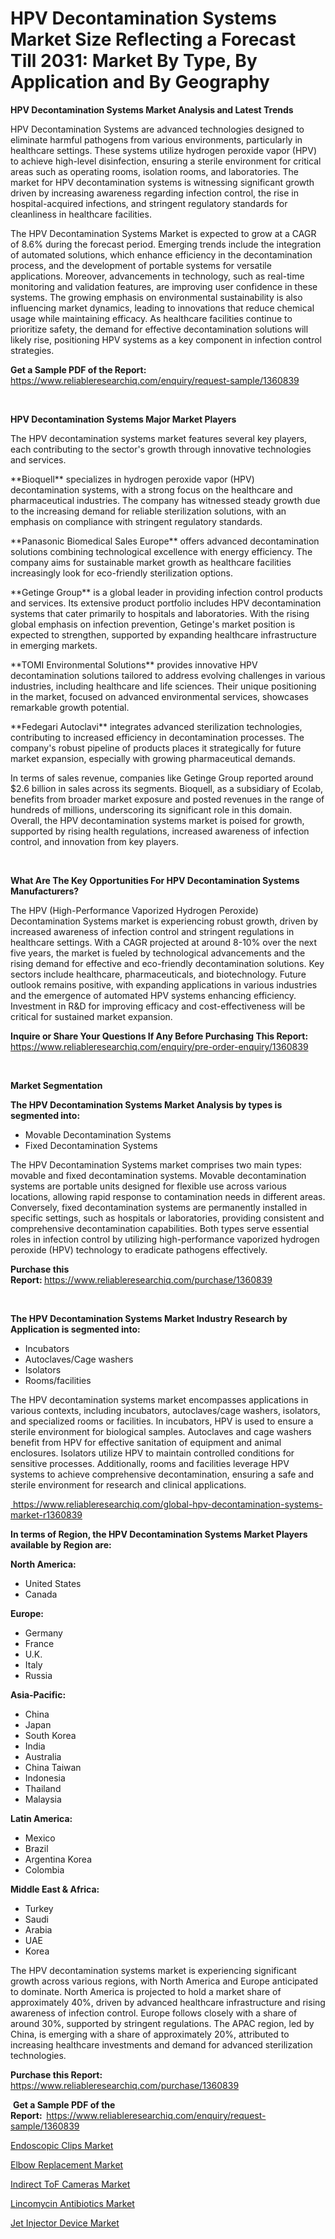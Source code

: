 <p><h1>HPV Decontamination Systems Market Size Reflecting a Forecast Till 2031: Market By Type, By Application and By Geography</h1></p><p><strong>HPV Decontamination Systems Market Analysis and Latest Trends</strong></p>
<p><p>HPV Decontamination Systems are advanced technologies designed to eliminate harmful pathogens from various environments, particularly in healthcare settings. These systems utilize hydrogen peroxide vapor (HPV) to achieve high-level disinfection, ensuring a sterile environment for critical areas such as operating rooms, isolation rooms, and laboratories. The market for HPV decontamination systems is witnessing significant growth driven by increasing awareness regarding infection control, the rise in hospital-acquired infections, and stringent regulatory standards for cleanliness in healthcare facilities.</p><p>The HPV Decontamination Systems Market is expected to grow at a CAGR of 8.6% during the forecast period. Emerging trends include the integration of automated solutions, which enhance efficiency in the decontamination process, and the development of portable systems for versatile applications. Moreover, advancements in technology, such as real-time monitoring and validation features, are improving user confidence in these systems. The growing emphasis on environmental sustainability is also influencing market dynamics, leading to innovations that reduce chemical usage while maintaining efficacy. As healthcare facilities continue to prioritize safety, the demand for effective decontamination solutions will likely rise, positioning HPV systems as a key component in infection control strategies.</p></p>
<p><strong>Get a Sample PDF of the Report:&nbsp;</strong> <a href="https://www.reliableresearchiq.com/enquiry/request-sample/1360839?utm_campaign=1720&utm_medium=2&utm_source=Github&utm_content=ia&utm_term=05122024&utm_id=hpv-decontamination-systems">https://www.reliableresearchiq.com/enquiry/request-sample/1360839</a></p>
<p>&nbsp;</p>
<p><strong>HPV Decontamination Systems Major Market Players</strong></p>
<p><p>The HPV decontamination systems market features several key players, each contributing to the sector's growth through innovative technologies and services. </p><p>**Bioquell** specializes in hydrogen peroxide vapor (HPV) decontamination systems, with a strong focus on the healthcare and pharmaceutical industries. The company has witnessed steady growth due to the increasing demand for reliable sterilization solutions, with an emphasis on compliance with stringent regulatory standards.</p><p>**Panasonic Biomedical Sales Europe** offers advanced decontamination solutions combining technological excellence with energy efficiency. The company aims for sustainable market growth as healthcare facilities increasingly look for eco-friendly sterilization options.</p><p>**Getinge Group** is a global leader in providing infection control products and services. Its extensive product portfolio includes HPV decontamination systems that cater primarily to hospitals and laboratories. With the rising global emphasis on infection prevention, Getinge's market position is expected to strengthen, supported by expanding healthcare infrastructure in emerging markets.</p><p>**TOMI Environmental Solutions** provides innovative HPV decontamination solutions tailored to address evolving challenges in various industries, including healthcare and life sciences. Their unique positioning in the market, focused on advanced environmental services, showcases remarkable growth potential.</p><p>**Fedegari Autoclavi** integrates advanced sterilization technologies, contributing to increased efficiency in decontamination processes. The company's robust pipeline of products places it strategically for future market expansion, especially with growing pharmaceutical demands.</p><p>In terms of sales revenue, companies like Getinge Group reported around $2.6 billion in sales across its segments. Bioquell, as a subsidiary of Ecolab, benefits from broader market exposure and posted revenues in the range of hundreds of millions, underscoring its significant role in this domain. Overall, the HPV decontamination systems market is poised for growth, supported by rising health regulations, increased awareness of infection control, and innovation from key players.</p></p>
<p>&nbsp;</p>
<p><strong>What Are The Key Opportunities For HPV Decontamination Systems Manufacturers?</strong></p>
<p><p>The HPV (High-Performance Vaporized Hydrogen Peroxide) Decontamination Systems market is experiencing robust growth, driven by increased awareness of infection control and stringent regulations in healthcare settings. With a CAGR projected at around 8-10% over the next five years, the market is fueled by technological advancements and the rising demand for effective and eco-friendly decontamination solutions. Key sectors include healthcare, pharmaceuticals, and biotechnology. Future outlook remains positive, with expanding applications in various industries and the emergence of automated HPV systems enhancing efficiency. Investment in R&D for improving efficacy and cost-effectiveness will be critical for sustained market expansion.</p></p>
<p><strong>Inquire or Share Your Questions If Any Before Purchasing This Report:</strong> <a href="https://www.reliableresearchiq.com/enquiry/pre-order-enquiry/1360839?utm_campaign=1720&utm_medium=2&utm_source=Github&utm_content=ia&utm_term=05122024&utm_id=hpv-decontamination-systems">https://www.reliableresearchiq.com/enquiry/pre-order-enquiry/1360839</a></p>
<p>&nbsp;</p>
<p><strong>Market Segmentation</strong></p>
<p><strong>The HPV Decontamination Systems Market Analysis by types is segmented into:</strong></p>
<p><ul><li>Movable Decontamination Systems</li><li>Fixed Decontamination Systems</li></ul></p>
<p><p>The HPV Decontamination Systems market comprises two main types: movable and fixed decontamination systems. Movable decontamination systems are portable units designed for flexible use across various locations, allowing rapid response to contamination needs in different areas. Conversely, fixed decontamination systems are permanently installed in specific settings, such as hospitals or laboratories, providing consistent and comprehensive decontamination capabilities. Both types serve essential roles in infection control by utilizing high-performance vaporized hydrogen peroxide (HPV) technology to eradicate pathogens effectively.</p></p>
<p><strong>Purchase this Report:&nbsp;</strong><a href="https://www.reliableresearchiq.com/purchase/1360839?utm_campaign=1720&utm_medium=2&utm_source=Github&utm_content=ia&utm_term=05122024&utm_id=hpv-decontamination-systems">https://www.reliableresearchiq.com/purchase/1360839</a></p>
<p>&nbsp;</p>
<p><strong>The HPV Decontamination Systems Market Industry Research by Application is segmented into:</strong></p>
<p><ul><li>Incubators</li><li>Autoclaves/Cage washers</li><li>Isolators</li><li>Rooms/facilities</li></ul></p>
<p><p>The HPV decontamination systems market encompasses applications in various contexts, including incubators, autoclaves/cage washers, isolators, and specialized rooms or facilities. In incubators, HPV is used to ensure a sterile environment for biological samples. Autoclaves and cage washers benefit from HPV for effective sanitation of equipment and animal enclosures. Isolators utilize HPV to maintain controlled conditions for sensitive processes. Additionally, rooms and facilities leverage HPV systems to achieve comprehensive decontamination, ensuring a safe and sterile environment for research and clinical applications.</p></p>
<p><a href="https://www.reliableresearchiq.com/global-hpv-decontamination-systems-market-r1360839?utm_campaign=1720&utm_medium=2&utm_source=Github&utm_content=ia&utm_term=05122024&utm_id=hpv-decontamination-systems">&nbsp;https://www.reliableresearchiq.com/global-hpv-decontamination-systems-market-r1360839</a></p>
<p><strong>In terms of Region, the HPV Decontamination Systems Market Players available by Region are:</strong></p>
<p>
    <p> <strong> North America: </strong>
        <ul>
            <li>United States</li>
            <li>Canada</li>
        </ul>
        </p> 
    <p> <strong> Europe: </strong>
        <ul>
            <li>Germany</li>
            <li>France</li>
            <li>U.K.</li>
            <li>Italy</li>
            <li>Russia</li>
        </ul>
        </p> 
    <p> <strong> Asia-Pacific: </strong>
        <ul>
            <li>China</li>
            <li>Japan</li>
            <li>South Korea</li>
            <li>India</li>
            <li>Australia</li>
            <li>China Taiwan</li>
            <li>Indonesia</li>
            <li>Thailand</li>
            <li>Malaysia</li>
        </ul>
        </p> 
    <p> <strong> Latin America: </strong>
        <ul>
            <li>Mexico</li>
            <li>Brazil</li>
            <li>Argentina Korea</li>
            <li>Colombia</li>
        </ul>
        </p> 
    <p> <strong> Middle East & Africa: </strong>
        <ul>
            <li>Turkey</li>
            <li>Saudi</li>
            <li>Arabia</li>
            <li>UAE</li>
            <li>Korea</li>
        </ul>
    </p>
    </p>
<p><p>The HPV decontamination systems market is experiencing significant growth across various regions, with North America and Europe anticipated to dominate. North America is projected to hold a market share of approximately 40%, driven by advanced healthcare infrastructure and rising awareness of infection control. Europe follows closely with a share of around 30%, supported by stringent regulations. The APAC region, led by China, is emerging with a share of approximately 20%, attributed to increasing healthcare investments and demand for advanced sterilization technologies.</p></p>
<p><strong>Purchase this Report: </strong><a href="https://www.reliableresearchiq.com/purchase/1360839?utm_campaign=1720&utm_medium=2&utm_source=Github&utm_content=ia&utm_term=05122024&utm_id=hpv-decontamination-systems">https://www.reliableresearchiq.com/purchase/1360839</a></p>
<p>&nbsp;<strong>Get a Sample PDF of the Report:&nbsp;&nbsp;</strong><a href="https://www.reliableresearchiq.com/enquiry/request-sample/1360839?utm_campaign=1720&utm_medium=2&utm_source=Github&utm_content=ia&utm_term=05122024&utm_id=hpv-decontamination-systems">https://www.reliableresearchiq.com/enquiry/request-sample/1360839</a></p>
<p><strong></strong></p>
<p><p><a href="https://www.linkedin.com/pulse/detailed-endoscopic-clips-market-report-analysis-from-2024-fxt6e?utm_campaign=1720&utm_medium=2&utm_source=Github&utm_content=ia&utm_term=05122024&utm_id=hpv-decontamination-systems">Endoscopic Clips Market</a></p><p><a href="https://www.linkedin.com/pulse/elbow-replacement-market-analysis-qualitative-quantitative-di5ue?utm_campaign=1720&utm_medium=2&utm_source=Github&utm_content=ia&utm_term=05122024&utm_id=hpv-decontamination-systems">Elbow Replacement Market</a></p><p><a href="https://issuu.com/reportprime-2/docs/indirect-tof-cameras-market-size-2030.pptx?utm_campaign=1720&utm_medium=2&utm_source=Github&utm_content=ia&utm_term=05122024&utm_id=hpv-decontamination-systems">Indirect ToF Cameras Market</a></p><p><a href="https://issuu.com/reportprime-2/docs/lincomycin-antibiotics-market-size-2030.pptx?utm_campaign=1720&utm_medium=2&utm_source=Github&utm_content=ia&utm_term=05122024&utm_id=hpv-decontamination-systems">Lincomycin Antibiotics Market</a></p><p><a href="https://www.linkedin.com/pulse/compreh-proposis-fbaif?utm_campaign=1720&utm_medium=2&utm_source=Github&utm_content=ia&utm_term=05122024&utm_id=hpv-decontamination-systems">Jet Injector Device Market</a></p></p>